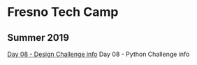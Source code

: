 # Fresno Tech Camp #
## Summer 2019 ##

[Day 08 - Design Challenge info](fhtc2019-day08-design-challenge.md.md)
Day 08 - Python Challenge info
